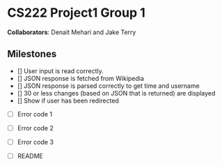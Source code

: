 # CS222 Project1 Group 1
**Collaborators**: Denait Mehari and Jake Terry

## Milestones
- [] User input is read correctly.
- [] JSON response is fetched from Wikipedia
- [] JSON response is parsed correctly to get time and username
- [] 30 or less changes (based on JSON that is returned) are displayed
- [] Show if user has been redirected
- [ ] Error code 1
- [ ] Error code 2
- [ ] Error code 3
- [ ] README

